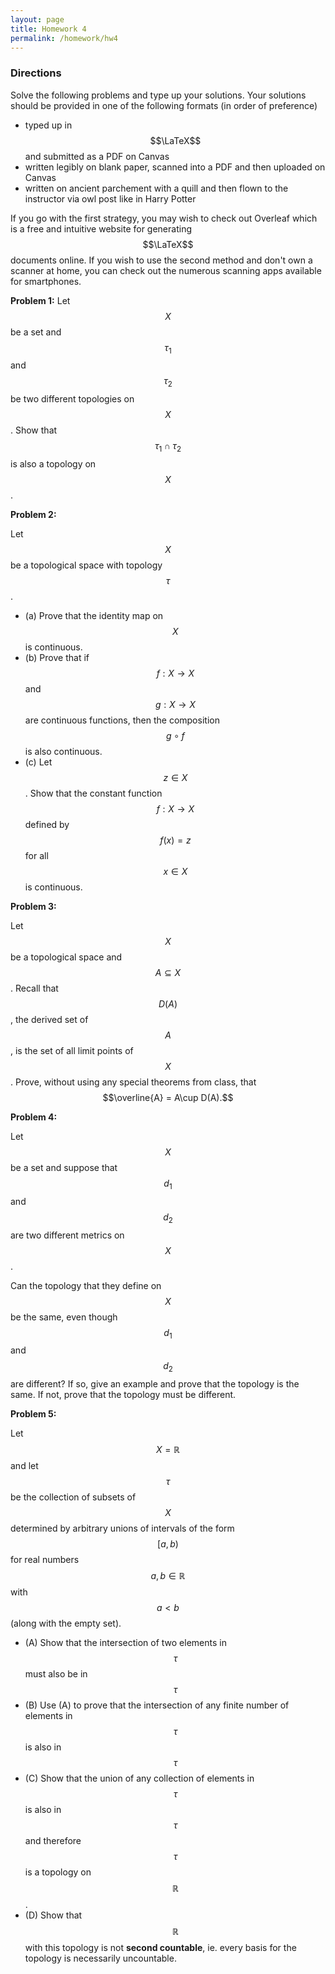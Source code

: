 ```yaml
---
layout: page
title: Homework 4
permalink: /homework/hw4
---
```


### Directions
Solve the following problems and type up your solutions.  Your solutions should be provided in one of the following formats (in order of preference)
* typed up in $$\LaTeX$$ and submitted as a PDF on Canvas
* written legibly on blank paper, scanned into a PDF and then uploaded on Canvas
* written on ancient parchement with a quill and then flown to the instructor via owl post like in Harry Potter

If you go with the first strategy, you may wish to check out Overleaf which is a free and intuitive website for generating $$\LaTeX$$ documents online.
If you wish to use the second method and don't own a scanner at home, you can check out the numerous scanning apps available for smartphones.

**Problem 1:** 
Let $$X$$ be a set and $$\tau_1$$ and $$\tau_2$$ be two different topologies on $$X$$.
Show that $$\tau_1\cap\tau_2$$ is also a topology on $$X$$.

**Problem 2:**

Let $$X$$ be a topological space with topology $$\tau$$.

* (a) Prove that the identity map on $$X$$ is continuous.
* (b) Prove that if $$f: X\rightarrow X$$ and $$g: X\rightarrow X$$ are continuous functions, then the composition $$g\circ f$$ is also continuous.
* (c) Let $$z\in X$$.  Show that the constant function $$f: X\rightarrow X$$ defined by $$f(x) = z$$ for all $$x\in X$$ is continuous.

**Problem 3:**

Let $$X$$ be a topological space and $$A\subseteq X$$.
Recall that $$D(A)$$, the derived set of $$A$$, is the set of all limit points of $$X$$.
Prove, without using any special theorems from class, that $$\overline{A} = A\cup D(A).$$

**Problem 4:**  

Let $$X$$ be a set and suppose that $$d_1$$ and $$d_2$$ are two different metrics on $$X$$.

Can the topology that they define on $$X$$ be the same, even though $$d_1$$ and $$d_2$$ are different?
If so, give an example and prove that the topology is the same.  If not, prove that the topology must be different.

**Problem 5:**

Let $$X=\mathbb R$$ and let $$\tau$$ be the collection of subsets of $$X$$ determined by arbitrary unions of intervals of the form $$[a,b)$$ for real numbers $$a,b\in \mathbb{R}$$ with $$a < b$$ (along with the empty set).

* (A) Show that the intersection of two elements in $$\tau$$ must also be in $$\tau$$
* (B) Use (A) to prove that the intersection of any finite number of elements in $$\tau$$ is also in $$\tau$$
* (C) Show that the union of any collection of elements in $$\tau$$ is also in $$\tau$$ and therefore $$\tau$$ is a topology on $$\mathbb R$$.
* (D) Show that $$\mathbb R$$ with this topology is not **second countable**, ie. every basis for the topology is necessarily uncountable.

